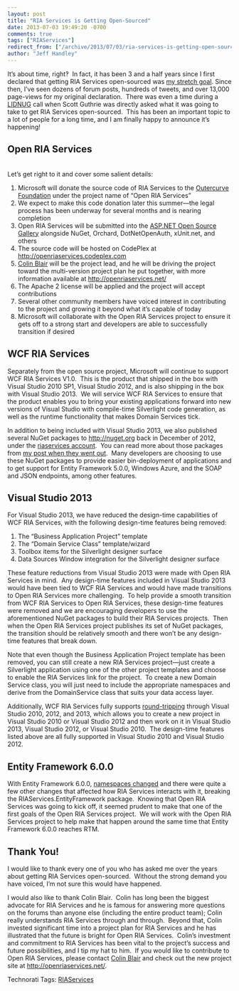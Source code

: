 ```yaml
---
layout: post
title: "RIA Services is Getting Open-Sourced"
date: 2013-07-03 19:49:20 -0700
comments: true
tags: ["RIAServices"]
redirect_from: ["/archive/2013/07/03/ria-services-is-getting-open-sourced.aspx/"]
author: "Jeff Handley"
---
```

<!-- more -->
<p>It’s about time, right‽  In fact, it has been 3 and a half years since I first declared that getting RIA Services open-sourced was <a href="http://jeffhandley.com/archive/2010/01/21/shipriaservicessourcecode.aspx" target="_blank">my stretch goal</a>. Since then, I’ve seen dozens of forum posts, hundreds of tweets, and over 13,000 page-views for my original declaration.  There was even a time during a <a href="http://www.lidnug.org/" target="_blank">LIDNUG</a> call when Scott Guthrie was directly asked what it was going to take to get RIA Services open-sourced.  This has been an important topic to a lot of people for a long time, and I am finally happy to announce it’s happening!</p>  <h2>Open RIA Services</h2>  <p>   <br />Let’s get right to it and cover some salient details:</p>  <ol>   <li>Microsoft will donate the source code of RIA Services to the <a href="http://www.outercurve.org/" target="_blank">Outercurve Foundation</a> under the project name of “Open RIA Services” </li>    <li>We expect to make this code donation later this summer—the legal process has been underway for several months and is nearing completion </li>    <li>Open RIA Services will be submitted into the <a href="http://www.outercurve.org/Galleries/ASPNETOpenSourceGallery" target="_blank">ASP.NET Open Source Gallery</a> alongside NuGet, Orchard, DotNetOpenAuth, xUnit.net, and others </li>    <li>The source code will be hosted on CodePlex at <a href="http://openriaservices.codeplex.com">http://openriaservices.codeplex.com</a> </li>    <li><a title="@ColinBlair on twitter" href="http://twitter.com/ColinBlair" target="_blank">Colin Blair</a> will be the project lead, and he will be driving the project toward the multi-version project plan he put together, with more information available at <a href="http://openriaservices.net/">http://openriaservices.net/</a> </li>    <li>The Apache 2 license will be applied and the project will accept contributions </li>    <li>Several other community members have voiced interest in contributing to the project and growing it beyond what it’s capable of today </li>    <li>Microsoft will collaborate with the Open RIA Services project to ensure it gets off to a strong start and developers are able to successfully transition if desired </li> </ol>  <h2>WCF RIA Services</h2>  <p>Separately from the open source project, Microsoft will continue to support WCF RIA Services V1.0.  This is the product that shipped in the box with Visual Studio 2010 SP1, Visual Studio 2012, and is also shipping in the box with Visual Studio 2013.  We will service WCF RIA Services to ensure that the product enables you to bring your existing applications forward into new versions of Visual Studio with compile-time Silverlight code generation, as well as the runtime functionality that makes Domain Services tick.</p>  <p>In addition to being included with Visual Studio 2013, we also published several NuGet packages to <a href="http://nuget.org">http://nuget.org</a> back in December of 2012, under the <a title="riaservices account on nuget.org" href="http://nuget.org/profiles/riaservices/" target="_blank">riaservices account</a>.  You can read more about those packages from <a href="http://jeffhandley.com/archive/2012/12/10/RIA-Services-NuGet-Package-Updates-ndash-Including-Support-for-EntityFramework.aspx" target="_blank">my post when they went out</a>.  Many developers are choosing to use these NuGet packages to provide easier bin-deployment of applications and to get support for Entity Framework 5.0.0, Windows Azure, and the SOAP and JSON endpoints, among other features.</p>  <h2>Visual Studio 2013</h2>  <p>For Visual Studio 2013, we have reduced the design-time capabilities of WCF RIA Services, with the following design-time features being removed:</p>  <ol>   <li>The “Business Application Project” template </li>    <li>The “Domain Service Class” template/wizard </li>    <li>Toolbox items for the Silverlight designer surface </li>    <li>Data Sources Window integration for the Silverlight designer surface </li> </ol>  <p>These feature reductions from Visual Studio 2013 were made with Open RIA Services in mind.  Any design-time features included in Visual Studio 2013 would have been tied to WCF RIA Services and would have made transitions to Open RIA Services more challenging.  To help provide a smooth transition from WCF RIA Services to Open RIA Services, these design-time features were removed and we are encouraging developers to use the aforementioned NuGet packages to build their RIA Services projects.  Then when the Open RIA Services project publishes its set of NuGet packages, the transition should be relatively smooth and there won’t be any design-time features that break down.</p>  <p>Note that even though the Business Application Project template has been removed, you can still create a new RIA Services project—just create a Silverlight application using one of the other project templates and choose to enable the RIA Services link for the project.  To create a new Domain Service class, you will just need to include the appropriate namespaces and derive from the DomainService class that suits your data access layer.</p>  <p>Additionally, WCF RIA Services fully supports <a href="http://blogs.msdn.com/b/zainnab/archive/2012/06/05/visual-studio-2012-compatibility-aka-project-round-tripping.aspx" target="_blank">round-tripping</a> through Visual Studio 2010, 2012, and 2013, which allows you to create a new project in Visual Studio 2010 or Visual Studio 2012 and then work on it in Visual Studio 2013, Visual Studio 2012, or Visual Studio 2010.  The design-time features listed above are all fully supported in Visual Studio 2010 and Visual Studio 2012.</p>  <h2>Entity Framework 6.0.0</h2>  <p>With Entity Framework 6.0.0, <a title="Updating Applications to use EF6" href="https://entityframework.codeplex.com/wikipage?title=Updating%20Applications%20to%20use%20EF6" target="_blank">namespaces changed</a> and there were quite a few other changes that affected how RIA Services interacts with it, breaking the RIAServices.EntityFramework package.  Knowing that Open RIA Services was going to kick off, it seemed prudent to make that one of the first goals of the Open RIA Services project.  We will work with the Open RIA Services project to help make that happen around the same time that Entity Framework 6.0.0 reaches RTM.</p>  <h2>Thank You!</h2>  <p>I would like to thank every one of you who has asked me over the years about getting RIA Services open-sourced.  Without the strong demand you have voiced, I’m not sure this would have happened.</p>  <p>I would also like to thank Colin Blair.  Colin has long been the biggest advocate for RIA Services and he is famous for answering more questions on the forums than anyone else (including the entire product team); Colin really understands RIA Services through and through.  Beyond that, Colin invested significant time into a project plan for RIA Services and he has illustrated that the future is bright for Open RIA Services.  Colin’s investment and commitment to RIA Services has been vital to the project’s success and future possibilities, and I tip my hat to him.  If you would like to contribute to Open RIA Services, please contact <a title="@ColinBlair on twitter" href="http://twitter.com/ColinBlair" target="_blank">Colin Blair</a> and check out the new project site at <a href="http://openriaservices.net/">http://openriaservices.net/</a>. </p>  <div id="scid:0767317B-992E-4b12-91E0-4F059A8CECA8:ad44048b-4025-4c35-b0f1-4855f855f009" class="wlWriterEditableSmartContent" style="float: none; padding-bottom: 0px; padding-top: 0px; padding-left: 0px; margin: 0px; display: inline; padding-right: 0px">Technorati Tags: <a href="http://technorati.com/tags/RIAServices" rel="tag">RIAServices</a></div>

